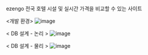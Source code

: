 ezengo
전국 호텔 시설 및 실시간 가격을 비교할 수 있는 사이트

<개발 환경>
![image](https://github.com/eunjung15/backup_semipj2/assets/135147602/61712d4e-4b6b-4563-8739-741c9b6ba8e7)

< DB 설계 - 논리 >
![image](https://github.com/eunjung15/backup_semipj2/assets/135147602/cd8fd7bb-0ad3-45c0-8248-9dd5f894a82b)


< DB 설계 - 물리 >
![image](https://github.com/eunjung15/backup_semipj2/assets/135147602/13433dea-1634-4513-b7a3-4466b53811d4)



